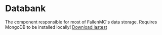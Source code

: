 # Databank
The component responsible for most of FallenMC's data storage. Requires MongoDB to be installed locally!
[Download lastest](https://nightly.link/my-Iq-is-3/Databank/workflows/main/main/Databank.zip?h=4533c6c2001bfd0d944879deb38e1483c6f4c673)

